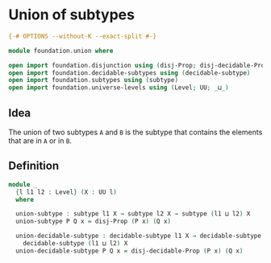 # Union of subtypes

```agda
{-# OPTIONS --without-K --exact-split #-}

module foundation.union where

open import foundation.disjunction using (disj-Prop; disj-decidable-Prop)
open import foundation.decidable-subtypes using (decidable-subtype)
open import foundation.subtypes using (subtype)
open import foundation.universe-levels using (Level; UU; _⊔_)
```

## Idea

The union of two subtypes `A` and `B` is the subtype that contains the elements that are in `A` or in `B`.

## Definition

```agda
module _
  {l l1 l2 : Level} (X : UU l)
  where

  union-subtype : subtype l1 X → subtype l2 X → subtype (l1 ⊔ l2) X
  union-subtype P Q x = disj-Prop (P x) (Q x)

  union-decidable-subtype : decidable-subtype l1 X → decidable-subtype l2 X →
    decidable-subtype (l1 ⊔ l2) X
  union-decidable-subtype P Q x = disj-decidable-Prop (P x) (Q x)
```
